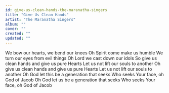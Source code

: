 ```yaml
---
id: give-us-clean-hands-the-maranatha-singers
title: "Give Us Clean Hands"
artist: "The Maranatha Singers"
album: ""
cover: ""
created: ""
updated: ""
---
```


We bow our hearts, we bend our knees
Oh Spirit come make us humble
We turn our eyes from evil things
Oh Lord we cast down our idols
So give us clean hands and give us pure
Hearts
Let us not lift our souls to another
Oh give us clean hands and give us pure
Hearts
Let us not lift our souls to another
Oh God let this be a generation that seeks
Who seeks Your face, oh God of Jacob
Oh God let us be a generation that seeks
Who seeks Your face, oh God of Jacob